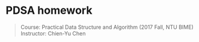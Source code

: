 # PDSA homework
> Course: Practical Data Structure and Algorithm (2017 Fall, NTU BIME)
> Instructor: Chien-Yu Chen
